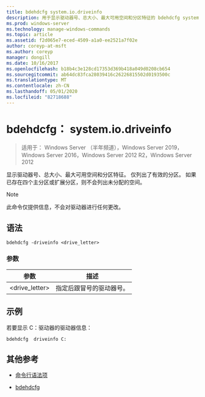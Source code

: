 ```yaml
---
title: bdehdcfg system.io.driveinfo
description: 用于显示驱动器号、总大小、最大可用空间和分区特征的 bdehdcfg system.io.driveinfo 命令的参考主题。
ms.prod: windows-server
ms.technology: manage-windows-commands
ms.topic: article
ms.assetid: f2d065e7-eced-4509-a1a0-ee2521a7f02e
author: coreyp-at-msft
ms.author: coreyp
manager: dongill
ms.date: 10/16/2017
ms.openlocfilehash: b18b4c3e128cd17353d369b418a049d0208cb654
ms.sourcegitcommit: ab64dc83fca28039416c26226815502d0193500c
ms.translationtype: MT
ms.contentlocale: zh-CN
ms.lasthandoff: 05/01/2020
ms.locfileid: "82718688"
---
```

# <a name="bdehdcfg-driveinfo"></a>bdehdcfg： system.io.driveinfo

> 适用于： Windows Server （半年频道），Windows Server 2019，Windows Server 2016，Windows Server 2012 R2，Windows Server 2012

显示驱动器号、总大小、最大可用空间和分区特征。 仅列出了有效的分区。 如果已存在四个主分区或扩展分区，则不会列出未分配的空间。

>[!NOTE]
> 此命令仅提供信息，不会对驱动器进行任何更改。

## <a name="syntax"></a>语法

```
bdehdcfg -driveinfo <drive_letter>
```

### <a name="parameters"></a>参数

| 参数 | 描述 |
| --------- | ----------- |
| <drive_letter> | 指定后跟冒号的驱动器号。 |

## <a name="example"></a>示例

若要显示 C：驱动器的驱动器信息：

```
bdehdcfg  driveinfo C:
```

## <a name="additional-references"></a>其他参考

- [命令行语法项](command-line-syntax-key.md)

- [bdehdcfg](bdehdcfg.md)
